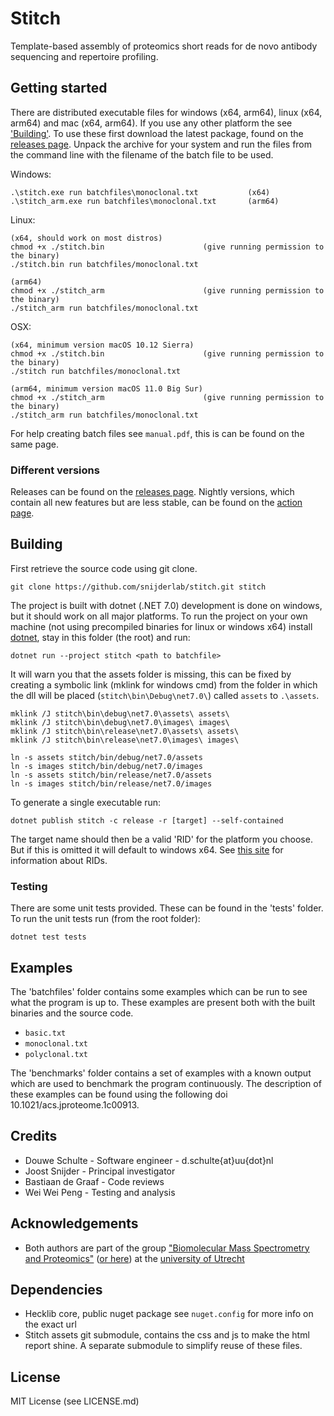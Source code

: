 # Stitch
Template-based assembly of proteomics short reads for de novo antibody sequencing and repertoire profiling.

## Getting started

There are distributed executable files for windows (x64, arm64), linux (x64, arm64) and mac (x64, arm64). If you use any other platform the see ['Building'](#building). To use these first download the latest package, found on the [releases page](https://github.com/snijderlab/stitch/releases). Unpack the archive for your system and run the files from the command line with the filename of the batch file to be used.

Windows:
```
.\stitch.exe run batchfiles\monoclonal.txt           (x64)
.\stitch_arm.exe run batchfiles\monoclonal.txt       (arm64)
```

Linux:
```
(x64, should work on most distros)
chmod +x ./stitch.bin                      (give running permission to the binary)
./stitch.bin run batchfiles/monoclonal.txt

(arm64)
chmod +x ./stitch_arm                      (give running permission to the binary)
./stitch_arm run batchfiles/monoclonal.txt
```

OSX:
```
(x64, minimum version macOS 10.12 Sierra)
chmod +x ./stitch.bin                      (give running permission to the binary)
./stitch run batchfiles/monoclonal.txt

(arm64, minimum version macOS 11.0 Big Sur)
chmod +x ./stitch_arm                      (give running permission to the binary)
./stitch_arm run batchfiles/monoclonal.txt
```

For help creating batch files see `manual.pdf`, this is can be found on the same page.

### Different versions

Releases can be found on the [releases page](https://github.com/snijderlab/stitch/releases).
Nightly versions, which contain all new features but are less stable, can be found on the [action page](https://github.com/snijderlab/stitch/actions?query=branch%3Amaster).

## Building

First retrieve the source code using git clone.

```
git clone https://github.com/snijderlab/stitch.git stitch
```

The project is built with dotnet (.NET 7.0) development is done on windows, but it should work on all major platforms. To run the project on your own machine (not using precompiled binaries for linux or windows x64) install [dotnet](https://dotnet.microsoft.com/download), stay in this folder (the root) and run:

```
dotnet run --project stitch <path to batchfile>
```

It will warn you that the assets folder is missing, this can be fixed by creating a symbolic link (mklink for windows cmd) from the folder in which the dll will be placed (`stitch\bin\Debug\net7.0\`) called `assets` to `.\assets`.

```
mklink /J stitch\bin\debug\net7.0\assets\ assets\
mklink /J stitch\bin\debug\net7.0\images\ images\
mklink /J stitch\bin\release\net7.0\assets\ assets\
mklink /J stitch\bin\release\net7.0\images\ images\
```

```
ln -s assets stitch/bin/debug/net7.0/assets
ln -s images stitch/bin/debug/net7.0/images
ln -s assets stitch/bin/release/net7.0/assets
ln -s images stitch/bin/release/net7.0/images
```

To generate a single executable run:

```
dotnet publish stitch -c release -r [target] --self-contained
```

The target name should then be a valid 'RID' for the platform you choose. But if this is omitted it will default to windows x64. See [this site](https://docs.microsoft.com/en-us/dotnet/core/rid-catalog#rid-graph) for information about RIDs.


### Testing

There are some unit tests provided. These can be found in the 'tests' folder. To run the unit tests run (from the root folder):

```
dotnet test tests
```


## Examples

The 'batchfiles' folder contains some examples which can be run to see what the program is up to. These examples are present both with the built binaries and the source code.

- `basic.txt` 
- `monoclonal.txt`
- `polyclonal.txt`

The 'benchmarks' folder contains a set of examples with a known output which are used to benchmark the program continuously. The description of these examples can be found using the following doi 10.1021/acs.jproteome.1c00913.


## Credits

* Douwe Schulte - Software engineer - d.schulte{at}uu{dot}nl
* Joost Snijder - Principal investigator
* Bastiaan de Graaf - Code reviews
* Wei Wei Peng - Testing and analysis


## Acknowledgements

* Both authors are part of the group ["Biomolecular Mass Spectrometry and Proteomics"](https://www.uu.nl/en/research/biomolecular-mass-spectrometry-and-proteomics) ([or here](https://www.hecklab.com/biomolecular-mass-spectrometry-and-proteomics/)) at the [university of Utrecht](https://www.uu.nl/)

## Dependencies
* Hecklib core, public nuget package see `nuget.config` for more info on the exact url
* Stitch assets git submodule, contains the css and js to make the html report shine. A separate submodule to simplify reuse of these files.

## License

MIT License (see LICENSE.md)

